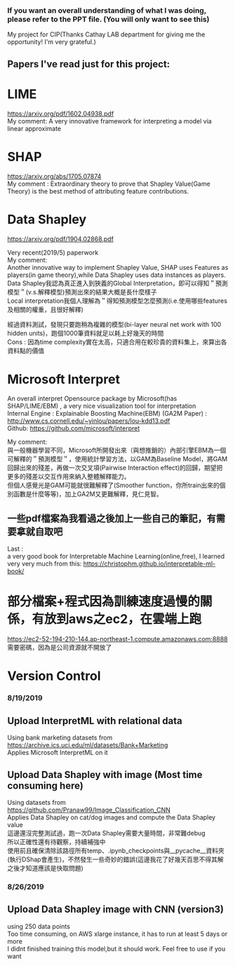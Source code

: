 ### If you want an overall understanding of what I was doing, please refer to the PPT file.  (You will only want to see this)
My project for CIP(Thanks Cathay LAB department for giving me the opportunity! I'm very grateful.)  

## Papers I've read just for this project:  
# LIME  
https://arxiv.org/pdf/1602.04938.pdf  
My comment: A very innovative framework for interpreting a model via linear approximate

# SHAP

https://arxiv.org/abs/1705.07874  
My comment : Extraordinary theory to prove that Shapley Value(Game Theory) is the best method of attributing feature contributions. 

# Data Shapley
https://arxiv.org/pdf/1904.02868.pdf

Very recent(2019/5) paperwork  
My comment:  
Another innovative way to implement Shapley Value, SHAP uses Features as players(in game theory),while Data Shapley uses data instances as players.  
Data Shapley我認為真正進入到狹義的Global Interpretation，即可以得知＂預測模型＂(v.s.解釋模型)預測出來的結果大概是長什麼樣子  
Local interpretation我個人理解為＂得知預測模型怎麼預測(i.e.使用哪些features及相關的權重，且很好解釋)  

經過資料測試，發現只要跑稍為複雜的模型(bi-layer neural net work with 100 hidden units)，跑個1000筆資料就足以耗上好幾天的時間  
Cons : 因為time complexity實在太高，只適合用在較珍貴的資料集上，來算出各資料點的價值  

# Microsoft Interpret
An overall interpret Opensource package by Microsoft(has SHAP/LIME/EBM) , a very nice visualization tool for interpretation  
Internal Engine : Explainable Boosting Machine(EBM) (GA2M Paper) : http://www.cs.cornell.edu/~yinlou/papers/lou-kdd13.pdf  
Github: https://github.com/microsoft/interpret  

My comment:  
與一般機器學習不同，Microsoft所開發出來（與想推銷的）內部引擎EBM為一個可解釋的＂預測模型＂，使用統計學習方法，以GAM為Baseline Model，將GAM回歸出來的殘差，再做一次交叉項(Pairwise Interaction effect)的回歸，期望把更多的殘差以交互作用來納入整體解釋能力。  
但個人感覺光是GAM可能就很難解釋了(Smoother function，你所train出來的個別函數是什麼等等)，加上GA2M又更難解釋，見仁見智。  


## 一些pdf檔案為我看過之後加上一些自己的筆記，有需要拿就自取吧

Last :  
a very good book for Interpretable Machine Learning(online,free), I learned very very much from this:
https://christophm.github.io/interpretable-ml-book/


# 部分檔案+程式因為訓練速度過慢的關係，有放到aws之ec2，在雲端上跑
https://ec2-52-194-210-144.ap-northeast-1.compute.amazonaws.com:8888  
需要密碼，因為是公司資源就不開放了


# Version Control
### 8/19/2019  
## Upload InterpretML with relational data  
Using bank marketing datasets from https://archive.ics.uci.edu/ml/datasets/Bank+Marketing  
Applies Microsoft InterpretML on it

## Upload Data Shapley with image (Most time consuming here)
Using datasets from https://github.com/Pranaw99/Image_Classification_CNN  
Applies Data Shapley on cat/dog images and compute the Data Shapley value  
這邊還沒完整測試過，跑一次Data Shapley需要大量時間，非常難debug  
所以正確性還有待觀察，持續補強中  
使用前且確保清除該路徑所有temp、.ipynb_checkpoints與__pycache__資料夾(執行DShap會產生)，不然發生一些奇妙的錯誤(這邊我花了好幾天百思不得其解之後才知道應該是快取問題)  

### 8/26/2019  
## Upload Data Shapley image with CNN (version3)  
using 250 data points  
Too time consuming, on AWS xlarge instance, it has to run at least 5 days or more  
I didnt finished training this model,but it should work. Feel free to use if you want
